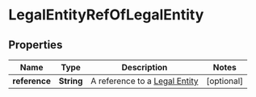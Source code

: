 # LegalEntityRefOfLegalEntity

## Properties
Name | Type | Description | Notes
------------ | ------------- | ------------- | -------------
**reference** | **String** | A reference to a [Legal Entity](#legalentity) |  [optional]
